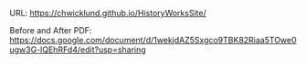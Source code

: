 URL:
https://chwicklund.github.io/HistoryWorksSite/

Before and After PDF:
https://docs.google.com/document/d/1wekjdAZ5Sxgco9TBK82Riaa5TOwe0ugw3G-lQEhRFd4/edit?usp=sharing
